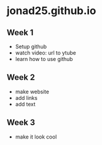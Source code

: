 # jonad25.github.io

## Week 1
- Setup github
- watch video: url to ytube 
- learn how to use github

## Week 2
- make website
- add links
- add text

## Week 3
- make it look cool
